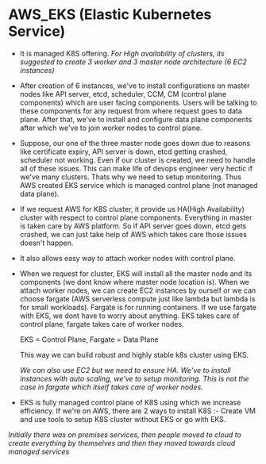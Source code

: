 # AWS_EKS (Elastic Kubernetes Service)

- It is managed K8S offering.
  *For High availability of clusters, its suggested to create 3 worker and 3 master node architecture (6 EC2 instances)*
  
- After creation of 6 instances, we've to install configurations on master nodes like API server, etcd, scheduler, CCM, CM (control plane components) which are user facing components. Users will be talking to these components for any request from where request goes to data plane. After that, we've to install and configure data plane components after which we've to join worker nodes to control plane.

- Suppose, our one of the three master node goes down due to reasons like certificate expiry, API server is down, etcd getting crashed, scheduler not working. Even if our cluster is created, we need to handle all of these issues. This can make life of devops engineer very hectic if we've many clusters. Thats why we need to setup monitoring. 
  Thus AWS created EKS service which is managed control plane (not managed data plane).

- If we request AWS for K8S cluster, it provide us HA(High Availability) cluster with respect to control plane components. Everything in master is taken care by AWS platform. So if API server goes down, etcd gets crashed, we can just take help of AWS which takes care those issues doesn't happen.
- It also allows easy way to attach worker nodes with control plane.

- When we request for cluster, EKS will install all the master node and its components (we dont know where master node location is). When we attach worker nodes, we can create EC2 instances by ourself or we can choose fargate (AWS serverless compute just like lambda but lambda is for small workloads). Fargate is for running containers. If we use fargate with EKS, we dont have to worry about anything. EKS takes care of control plane, fargate takes care of worker nodes.

   EKS = Control Plane, Fargate = Data Plane
  
  This way we can build robust and highly stable k8s cluster using EKS.

  *_We can also use EC2 but we need to ensure HA. We've to install instances with auto scaling, we've to setup monitoring. This is not the case in fargate which itself takes care of worker nodes._*

- EKS is fully managed control plane of K8S using which we increase efficiency. If we're on AWS, there are 2 ways to install K8S :- Create VM and use tools to setup K8S cluster without EKS or go with EKS.

*Initially there was on premises services, then people moved to cloud to create everything by themselves and then they moved towards cloud managed services*


